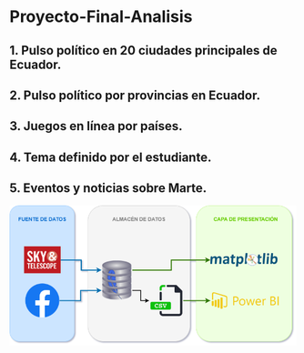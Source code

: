 # Proyecto-Final-Analisis
## 1.     Pulso político en 20 ciudades principales de Ecuador.
###
## 2.     Pulso político por provincias en Ecuador.
###
## 3.     Juegos en línea por países.
###
## 4.     Tema definido por el estudiante.
###
## 5.     Eventos y noticias sobre Marte.
<img src="5_Marte/DataLake_Mars.png" width="550"/>
